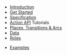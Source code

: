* [Introduction](/)
* [Get Started](get_started.md)
* [Specification](specification.md)
* [Action API](actions.md)
  Tutorials
* [Places, Transitions & Arcs](tutorials/plases_transitions_arcs.md)
* [Data](tutorials/data.md)
* [Roles](tutorials/roles.md)
<!-- * [Extensions](extensions.md)
* [Cookbook](cookbook.md) -->
* [Examples](examples.md)
